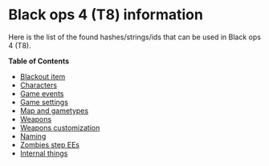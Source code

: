 # Black ops 4 (T8) information

Here is the list of the found hashes/strings/ids that can be used in Black ops 4 (T8).

**Table of Contents**

- [Blackout item](wzitems.md)
- [Characters](characters.md)
- [Game events](game_events.md)
- [Game settings](gamesettings.md)
- [Map and gametypes](mapgametypes.md)
- [Weapons](weapons.md)
- [Weapons customization](weaponscustom.md)
- [Naming](naming.md)
- [Zombies step EEs](zmee.md)
- [Internal things](notes/)
